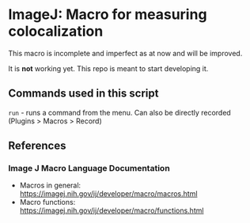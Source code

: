 # ImageJ: Macro for measuring colocalization

This macro is incomplete and imperfect as at now and will be improved.

It is **not** working yet. This repo is meant to start developing it.

## Commands used in this script

``run`` - runs a command from the menu. Can also be directly recorded (Plugins > Macros > Record)


## References

### Image J Macro Language Documentation

* Macros in general: https://imagej.nih.gov/ij/developer/macro/macros.html
* Macro functions: https://imagej.nih.gov/ij/developer/macro/functions.html

